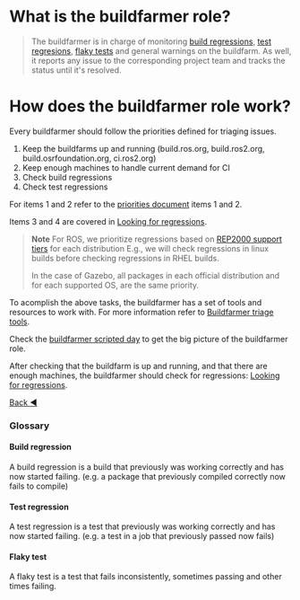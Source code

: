 # What is the buildfarmer role?

> The buildfarmer is in charge of monitoring [build regressions](#build-regression), [test regresions](#test-regression), [flaky tests](#flaky-test) and general warnings on the buildfarm. As well, it reports any issue to the corresponding project team and tracks the status until it's resolved.

# How does the buildfarmer role work?

Every buildfarmer should follow the priorities defined for triaging issues.

1. Keep the buildfarms up and running (build.ros.org, build.ros2.org, build.osrfoundation.org, ci.ros2.org)
2. Keep enough machines to handle current demand for CI
3. Check build regressions
4. Check test regressions

For items 1 and 2 refer to the [priorities document](../../docs/priorities.md#priorities) items 1 and 2.

Items 3 and 4 are covered in [Looking for regressions](./looking_for_regressions.md).

> **Note**
> For ROS, we prioritize regressions based on [REP2000 support tiers](https://github.com/ros-infrastructure/rep/blob/master/rep-2000.rst#support-tiers) for each distribution
> E.g., we will check regressions in linux builds before checking regressions in RHEL builds.
> 
> In the case of Gazebo, all packages in each official distribution and for each supported OS, are the same priority.

To acomplish the above tasks, the buildfarmer has a set of tools and resources to work with. For more information refer to [Buildfarmer triage tools](./buildfarmer_triage_tools.md).

Check the [buildfarmer scripted day](./scripted_buildfarm_day.md) to get the big picture of the buildfarmer role.

After checking that the buildfarm is up and running, and that there are enough machines, the buildfarmer should check for regressions:  [Looking for regressions](./looking_for_regressions.md).

[Back :arrow_backward: ](../index.md)


### Glossary

#### Build regression

A build regression is a build that previously was working correctly and has now started failing. (e.g. a package that previously compiled correctly now fails to compile)

#### Test regression

A test regression is a test that previously was working correctly and has now started failing. (e.g. a test in a job that previously passed now fails)

#### Flaky test

A flaky test is a test that fails inconsistently, sometimes passing and other times failing.
